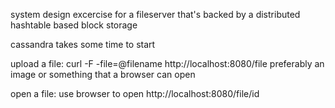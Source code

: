 system design excercise for a fileserver that's backed by a distributed hashtable based block storage

cassandra takes some time to start

upload a file:
curl -F -file=@filename http://localhost:8080/file 
preferably an image or something that a browser can open

open a file:
use browser to open http://localhost:8080/file/id
